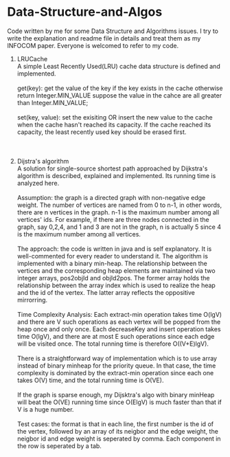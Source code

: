 # Data-Structure-and-Algos
Code written by me for some Data Structure and Algorithms issues.
I try to write the explanation and readme file in details and treat them as my INFOCOM paper. 
Everyone is welcomed to refer to my code.

1. LRUCache <br />
A simple Least Recently Used(LRU) cache data structure is defined and implemented. <br /><br />
get(key): get the value of the key if the key exists in the cache otherwise return Integer.MIN_VALUE suppose the value in the cahce are all greater than Integer.MIN_VALUE; <br /> <br />
set(key, value): set the exisiting OR insert the new value to the cache when the cache hasn't reached its capacity. If the cache reached its capacity, the least recently used key should be erased first. <br /> <br /> <br /> <br />
2. Dijstra's algorithm<br />
A solution for single-source shortest path approached by Dijkstra's algorithm is described, explained and implemented. Its running time is analyzed here.<br /> <br />
Assumption: the graph is a directed graph with non-negative edge weight. The number of vertices are named from 0 to n-1, in other words, there are n vertices in the graph. n-1 is the maximum number among all vertices' ids. For example, if there are three nodes connected in the graph, say 0,2,4, and 1 and 3 are not in the graph, n is actually 5 since 4 is the maximum number among all vertices.<br /> <br />
The approach: the code is written in java and is self explanatory. It is well-commented for every reader to understand it. The algorithm is implemented with a binary min-heap. The relationship between the vertices and the corresponding heap elements are maintained via two integer arrays, pos2objId and objId2pos. The former array holds the relationship between the array index which is used to realize the heap and the id of the vertex. The latter array reflects the oppositive mirrorring. <br /> <br />
Time Complexity Analysis: Each extract-min operation takes time O(lgV) and there are V such operations as each vertex will be popped from the heap once and only once. Each decreaseKey and insert operation takes time O(lgV), and there are at most E such operations since each edge will be visited once. The total running time is therefore O((V+E)lgV). <br /> <br />
There is a straightforward way of implementation which is to use array instead of binary minheap for the priority queue. In that case, the time complexity is dominated by the extract-min operation since each one takes O(V) time, and the total running time is O(VE).<br /> <br />
If the graph is sparse enough, my Dijsktra's algo with binary minHeap will beat the O(VE) running time since O(ElgV) is much faster than that if V is a huge number.<br /> <br />
Test cases: the format is that in each line, the first number is the id of the vertex, followed by an array of its neigbor and the edge weight, the neigbor id and edge weight is seperated by comma. Each component in the row is seperated by a tab.

